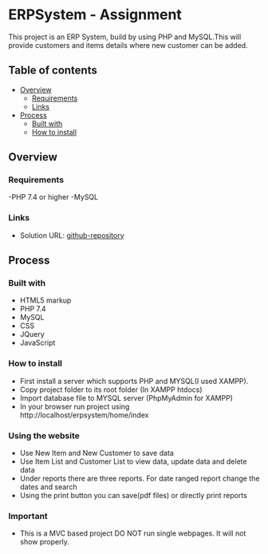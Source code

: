 # ERPSystem - Assignment

This project is an ERP System, build by using PHP and MySQL.This will provide customers and items details where new customer can be added.
    

## Table of contents

- [Overview](#overview)
  - [Requirements](#requirements)
  - [Links](#links)
- [Process](#process)
  - [Built with](#built-with)
  - [How to install](#how-to-install)

## Overview

### Requirements

-PHP 7.4 or higher
-MySQL

### Links

- Solution URL: [github-repository](https://github.com/nadee8524/erpsystem.git)

## Process

### Built with

- HTML5 markup
- PHP 7.4
- MySQL
- CSS
- JQuery
- JavaScript

### How to install
- First install a server which supports PHP and MYSQL(I used XAMPP).
- Copy project folder to its root folder (In XAMPP htdocs)
- Import database file to MYSQL server (PhpMyAdmin for XAMPP)
- In your browser run project using http://localhost/erpsystem/home/index 

### Using the website
- Use New Item and New Customer to save data
- Use Item List and Customer List to view data, update data and delete data
- Under reports there are three reports. For date ranged report change the dates and search
- Using the print button you can save(pdf files) or directly print reports

### Important

- This is a MVC based project DO NOT run single webpages. It will not show properly.

